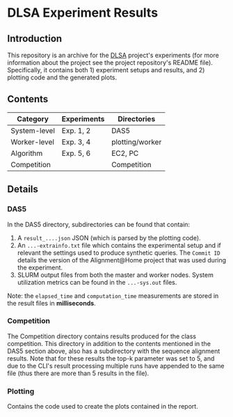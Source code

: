 # DLSA Experiment Results

## Introduction

This repository is an archive for the [DLSA](https://github.com/Noorts/DLSA) project's experiments (for more information about the project see the project repository's README file). Specifically, it contains both 1) experiment setups and results, and 2) plotting code and the generated plots.

## Contents

| Category     | Experiments | Directories     |
|--------------|-------------|-----------------|
| System-level | Exp. 1, 2   | DAS5            |
| Worker-level | Exp. 3, 4   | plotting/worker |
| Algorithm    | Exp. 5, 6   | EC2, PC         |
| Competition  |             | Competition     |

## Details

### DAS5

In the DAS5 directory, subdirectories can be found that contain:

1. A `result_....json` JSON (which is parsed by the plotting code).
2. An `...-extrainfo.txt` file which contains the experimental setup and if relevant the settings used to produce synthetic queries. The `Commit ID` details the version of the Alignment@Home project that was used during the experiment.
3. SLURM output files from both the master and worker nodes. System utilization metrics can be found in the `...-sys.out` files.

Note: the `elapsed_time` and `computation_time` measurements are stored in the result files in **milliseconds**.

### Competition

The Competition directory contains results produced for the class competition. This directory in addition to the contents mentioned in the DAS5 section above, also has a subdirectory with the sequence alignment results. Note that for these results the top-k parameter was set to 5, and due to the CLI's result processing multiple runs have appended to the same file (thus there are more than 5 results in the file).

### Plotting

Contains the code used to create the plots contained in the report.
